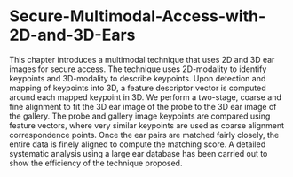 # Secure-Multimodal-Access-with-2D-and-3D-Ears
This chapter introduces a multimodal technique that uses 2D and 3D ear images for secure access. The technique uses 2D-modality to identify keypoints and 3D-modality to describe keypoints. Upon detection and mapping of keypoints into 3D, a feature descriptor vector is computed around each mapped keypoint in 3D. We perform a two-stage, coarse and fine alignment to fit the 3D ear image of the probe to the 3D ear image of the gallery. The probe and gallery image keypoints are compared using feature vectors, where very similar keypoints are used as coarse alignment correspondence points. Once the ear pairs are matched fairly closely, the entire data is finely aligned to compute the matching score. A detailed systematic analysis using a large ear database has been carried out to show the efficiency of the technique proposed.
